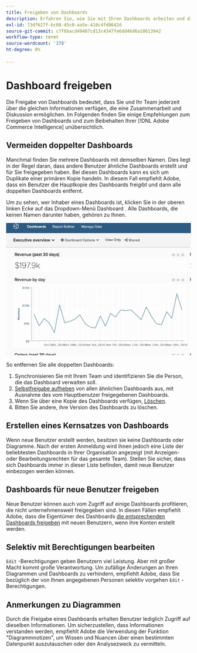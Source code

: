 ```yaml
---
title: Freigeben von Dashboards
description: Erfahren Sie, wie Sie mit Ihren Dashboards arbeiten und diese freigeben können.
exl-id: 73df627f-bc08-45c0-aa5e-410c4fd0642d
source-git-commit: c7f6bacd49487cd13c4347fe6dd46d6a10613942
workflow-type: tm+mt
source-wordcount: '370'
ht-degree: 0%

---
```


# Dashboard freigeben

Die Freigabe von Dashboards bedeutet, dass Sie und Ihr Team jederzeit über die gleichen Informationen verfügen, die eine Zusammenarbeit und Diskussion ermöglichen. Im Folgenden finden Sie einige Empfehlungen zum Freigeben von Dashboards und zum Beibehalten Ihrer [!DNL Adobe Commerce Intelligence] unübersichtlich.

## Vermeiden doppelter Dashboards

Manchmal finden Sie mehrere Dashboards mit demselben Namen. Dies liegt in der Regel daran, dass andere Benutzer ähnliche Dashboards erstellt und für Sie freigegeben haben. Bei diesen Dashboards kann es sich um Duplikate einer primären Kopie handeln. In diesem Fall empfiehlt Adobe, dass ein Benutzer die Hauptkopie des Dashboards freigibt und dann alle doppelten Dashboards entfernt.

Um zu sehen, wer Inhaber eines Dashboards ist, klicken Sie in der oberen linken Ecke auf das Dropdown-Menü Dashboard . Alle Dashboards, die keinen Namen darunter haben, gehören zu Ihnen.

![](../../mbi/assets/Dash_ownership.gif)

So entfernen Sie alle doppelten Dashboards:

1. Synchronisieren Sie mit Ihrem Team und identifizieren Sie die Person, die das Dashboard verwalten soll.
1. [Selbstfreigabe aufheben](../data-user/dashboards/leave-dashboard.md) von allen ähnlichen Dashboards aus, mit Ausnahme des vom Hauptbenutzer freigegebenen Dashboards.
1. Wenn Sie über eine Kopie des Dashboards verfügen, [Löschen](../data-user/dashboards/deleting-dashboard.md).
1. Bitten Sie andere, ihre Version des Dashboards zu löschen.

## Erstellen eines Kernsatzes von Dashboards

Wenn neue Benutzer erstellt werden, besitzen sie keine Dashboards oder Diagramme. Nach der ersten Anmeldung wird ihnen jedoch eine Liste der beliebtesten Dashboards in Ihrer Organisation angezeigt (mit Anzeigen- oder Bearbeitungsrechten für das gesamte Team). Stellen Sie sicher, dass sich Dashboards immer in dieser Liste befinden, damit neue Benutzer einbezogen werden können.

## Dashboards für neue Benutzer freigeben

Neue Benutzer können auch vom Zugriff auf einige Dashboards profitieren, die nicht unternehmensweit freigegeben sind. In diesen Fällen empfiehlt Adobe, dass die Eigentümer des Dashboards [die entsprechenden Dashboards freigeben](../data-user/dashboards/share-dashboard-with-users.md) mit neuen Benutzern, wenn ihre Konten erstellt werden.

## Selektiv mit Berechtigungen bearbeiten

`Edit` -Berechtigungen geben Benutzern viel Leistung. Aber mit großer Macht kommt große Verantwortung. Um zufällige Änderungen an Ihren Diagrammen und Dashboards zu verhindern, empfiehlt Adobe, dass Sie bezüglich der von Ihnen angegebenen Personen selektiv vorgehen `Edit` -Berechtigungen.

## Anmerkungen zu Diagrammen

Durch die Freigabe eines Dashboards erhalten Benutzer lediglich Zugriff auf dieselben Informationen. Um sicherzustellen, dass Informationen verstanden werden, empfiehlt Adobe die Verwendung der Funktion &quot;Diagrammnotizen&quot;, um Wissen und Nuancen über einen bestimmten Datenpunkt auszutauschen oder den Analysezweck zu vermitteln.
